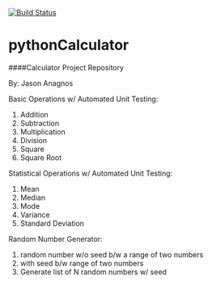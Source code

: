 [![Build Status](https://travis-ci.com/HUBRILITY/pythonCalculator.svg?branch=master)](https://travis-ci.com/HUBRILITY/pythonCalculator)

# pythonCalculator
####Calculator Project Repository

By: Jason Anagnos

Basic Operations w/ Automated Unit Testing:
1. Addition
2. Subtraction
3. Multiplication
4. Division
5. Square
6. Square Root

Statistical Operations w/ Automated Unit Testing:
1. Mean
2. Median
3. Mode
4. Variance
5. Standard Deviation

Random Number Generator:
1. random number w/o seed b/w a range of two numbers
2. with seed b/w range of two numbers
3. Generate list of N random numbers w/ seed

